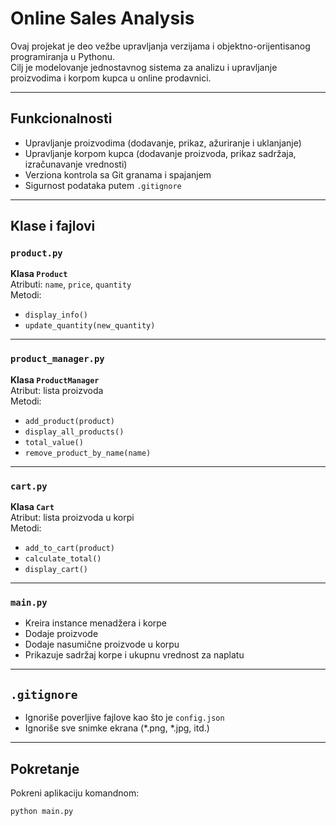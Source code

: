 # Online Sales Analysis

Ovaj projekat je deo vežbe upravljanja verzijama i objektno-orijentisanog programiranja u Pythonu.  
Cilj je modelovanje jednostavnog sistema za analizu i upravljanje proizvodima i korpom kupca u online prodavnici.

---

## Funkcionalnosti

- Upravljanje proizvodima (dodavanje, prikaz, ažuriranje i uklanjanje)
- Upravljanje korpom kupca (dodavanje proizvoda, prikaz sadržaja, izračunavanje vrednosti)
- Verziona kontrola sa Git granama i spajanjem
- Sigurnost podataka putem `.gitignore`

---

## Klase i fajlovi

### `product.py`
**Klasa `Product`**  
Atributi: `name`, `price`, `quantity`  
Metodi:
- `display_info()`
- `update_quantity(new_quantity)`

---

### `product_manager.py`
**Klasa `ProductManager`**  
Atribut: lista proizvoda  
Metodi:
- `add_product(product)`
- `display_all_products()`
- `total_value()`
- `remove_product_by_name(name)`

---

### `cart.py`
**Klasa `Cart`**  
Atribut: lista proizvoda u korpi  
Metodi:
- `add_to_cart(product)`
- `calculate_total()`
- `display_cart()`

---

### `main.py`
- Kreira instance menadžera i korpe
- Dodaje proizvode
- Dodaje nasumične proizvode u korpu
- Prikazuje sadržaj korpe i ukupnu vrednost za naplatu

---

## `.gitignore`
- Ignoriše poverljive fajlove kao što je `config.json`
- Ignoriše sve snimke ekrana (*.png, *.jpg, itd.)

---

##  Pokretanje

Pokreni aplikaciju komandnom:
```bash
python main.py
